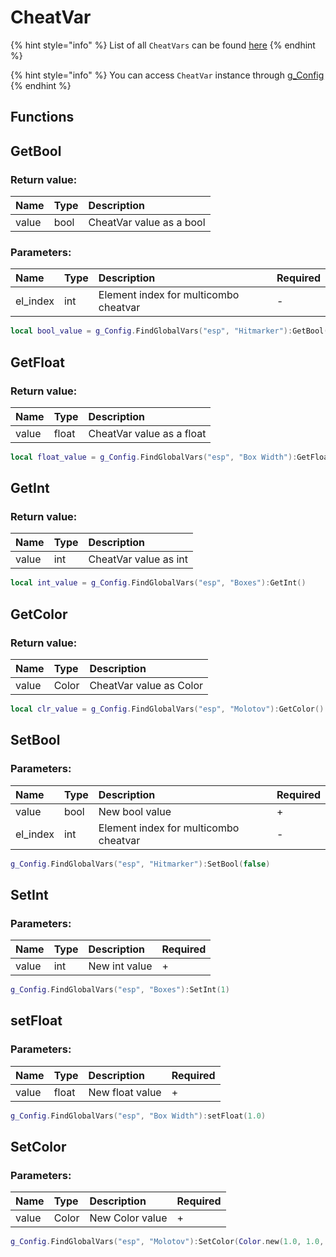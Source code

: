 # CheatVar

{% hint style="info" %}
List of all `CheatVars` can be found [here](../other/cheatvars.md)
{% endhint %}

{% hint style="info" %}
You can access `CheatVar` instance through [g\_Config](../classes/config.md)
{% endhint %}

## Functions

## GetBool

### Return value:

| Name | Type | Description |
| :--- | :--- | :--- |
| value | bool | CheatVar value as a bool |

### Parameters:

| Name | Type | Description | Required |
| :--- | :--- | :--- | :--- |
| el\_index | int | Element index for multicombo cheatvar | - |

```lua
local bool_value = g_Config.FindGlobalVars("esp", "Hitmarker"):GetBool()
```

## GetFloat

### Return value:

| Name | Type | Description |
| :--- | :--- | :--- |
| value | float | CheatVar value as a float |

```lua
local float_value = g_Config.FindGlobalVars("esp", "Box Width"):GetFloat()
```

## GetInt

### Return value:

| Name | Type | Description |
| :--- | :--- | :--- |
| value | int | CheatVar value as int |

```lua
local int_value = g_Config.FindGlobalVars("esp", "Boxes"):GetInt()
```

## GetColor

### Return value:

| Name | Type | Description |
| :--- | :--- | :--- |
| value | Color | CheatVar value as Color |

```lua
local clr_value = g_Config.FindGlobalVars("esp", "Molotov"):GetColor()
```

## SetBool

### Parameters:

| Name | Type | Description | Required |
| :--- | :--- | :--- | :--- |
| value | bool | New bool value | + |
| el\_index | int | Element index for multicombo cheatvar | - |

```lua
g_Config.FindGlobalVars("esp", "Hitmarker"):SetBool(false)
```

## SetInt

### Parameters:

| Name | Type | Description | Required |
| :--- | :--- | :--- | :--- |
| value | int | New int value | + |

```lua
g_Config.FindGlobalVars("esp", "Boxes"):SetInt(1)
```

## setFloat

### Parameters:

| Name | Type | Description | Required |
| :--- | :--- | :--- | :--- |
| value | float | New float value | + |

```lua
g_Config.FindGlobalVars("esp", "Box Width"):setFloat(1.0)
```

## SetColor

### Parameters:

| Name | Type | Description | Required |
| :--- | :--- | :--- | :--- |
| value | Color | New Color value | + |

```lua
g_Config.FindGlobalVars("esp", "Molotov"):SetColor(Color.new(1.0, 1.0, 1.0, 1.0))
```

